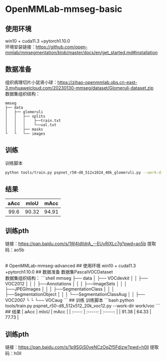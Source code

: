 # OpenMMLab-mmseg-basic
## 使用环境
win10 + cuda11.3 +pytorch1.10.0
<br>环境安装链接：https://github.com/open-mmlab/mmsegmentation/blob/master/docs/en/get_started.md#installation
## 数据准备
组织病理切片小鼠肾小球：https://zihao-openmmlab.obs.cn-east-3.myhuaweicloud.com/20230130-mmseg/dataset/Glomeruli-dataset.zip
<br>数据集组织结构：
```shell
mmseg
├── data
│   ├── glomeruli
│   │   ├── splits
│   │   │    ├──train.txt
│   │   │    └──val.txt
│   │   ├── masks
└   └   └── images
```
## 训练
训练脚本
```bash
python tools/train.py pspnet_r50-d8_512x1024_40k_glomeruli.py --work-dir work/pspnet
```
## 结果
|  aAcc  |   mIoU  |   mAcc  |
| :----: | :-----: | :-----: |
|  99.6  |  90.32  |  94.91  |
## 训练pth
链接：https://pan.baidu.com/s/1W4IdlIdrA_--EUyRlXLc7g?pwd=ao5b 
提取码：ao5b

<br>
# OpenMMLab-mmseg-advanced
## 使用环境
win10 + cuda11.3 +pytorch1.10.0
## 数据准备
数据集PascalVOCDataset
<br>数据集组织结构：
```shell
mmseg
├── data
│   ├── VOCdevkit
│   │   ├── VOC2012
│   │   │    ├──Annotations
│   │   │    ├──ImageSets
│   │   │    ├──JPEGImages
│   │   │    ├──SegmentationClass
│   │   │    ├──SegmentationObject
│   │   │    └──SegmentationClassAug
│   │   ├── VOC2007
└   └   └── VOCaug
```
## 训练
训练脚本
```bash
python tools/train.py pspnet_r50-d8_512x512_20k_voc12.py --work-dir work/voc
```
## 结果
|  aAcc  |   mIoU  |   mAcc  |
| :----: | :-----: | :-----: |
|  91.38 |  64.33  |  77.73  |

## 训练pth
链接：https://pan.baidu.com/s/1p9SGjS0yeNCzOqZf5Fdizw?pwd=h0ll 
提取码：h0ll
